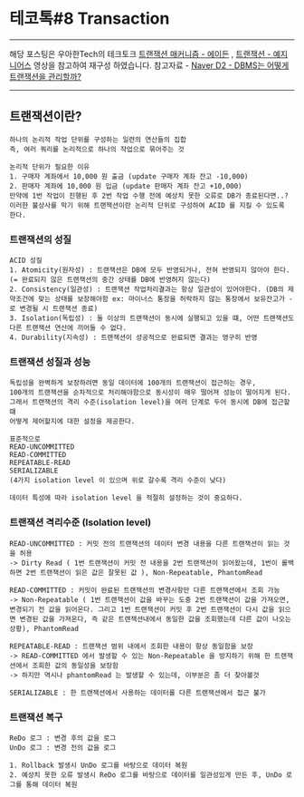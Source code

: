 # 테코톡#8 Transaction

---

해당 포스팅은 우아한Tech의 테크토크 [트랜잭션 매커니즘 - 에이든](https://www.youtube.com/watch?v=ImvYNlF_saE) , [트랜잭션 - 예지니어스](https://www.youtube.com/watch?v=e9PC0sroCzc) 영상을 참고하여 재구성 하였습니다.
참고자료 - [Naver D2 - DBMS는 어떻게 트랜잭션을 관리할까?](https://d2.naver.com/helloworld/407507)

---

## 트랜잭션이란? 
```text
하나의 논리적 작업 단위를 구성하는 일련의 연산들의 집합 
즉, 여러 쿼리를 논리적으로 하나의 작업으로 묶어주는 것

논리적 단위가 필요한 이유
1. 구매자 계좌에서 10,000 원 출금 (update 구매자 계좌 잔고 -10,000)
2. 판매자 계좌에 10,000 원 입금 (update 판매자 계좌 잔고 +10,000) 
만약에 1번 작업이 진행된 후 2번 작업 수행 전에 예상치 못한 오류로 DB가 종료된다면..? 
이러한 불상사를 막기 위해 트랜잭션이란 논리적 단위로 구성하여 ACID 를 지킬 수 있도록 한다.  
```

### 트랜잭션의 성질 
```text
ACID 성질
1. Atomicity(원자성) : 트랜잭션은 DB에 모두 반영되거나, 전혀 반영되지 않아야 한다. (= 완료되지 않은 트랜잭션의 중간 상태를 DB에 반영허지 않는다)
2. Consistency(일관성) : 트랜잭션 작업처리결과는 항상 일관성이 있어야한다. (DB의 제약조건에 맞는 상태를 보장해야함 ex: 마이너스 통장을 허락하지 않는 통장에서 보유잔고가 - 로 변경될 시 트랜잭션 종료)
3. Isolation(독립성) : 둘 이상의 트랜잭션이 동시에 실행되고 있을 떄, 어떤 트랜잭션도 다른 트랜잭션 연산에 끼어들 수 없다.
4. Durability(지속성) : 트랜잭션이 성공적으로 완료되면 결과는 영구히 반영 
```

### 트랜잭션 성질과 성능 
```text
독립성을 완벽하게 보장하려면 동일 데이터에 100개의 트랜잭션이 접근하는 경우,
100개의 트랜잭션을 순차적으로 처리해야함으로 동시성이 매우 떨어져 성능이 떨어지게 된다.
그래서 트랜잭션의 격리 수준(isolation level)을 여러 단계로 두어 동시에 DB에 접근할 떄 
어떻게 제어할지에 대한 설정을 제공한다. 

표준적으로 
READ-UNCOMMITTED
READ-COMMITTED
REPEATABLE-READ
SERIALIZABLE
(4가지 isolation level 이 있으며 위로 갈수록 격리 수준이 낮다) 
 
데이터 특성에 따라 isolation level 을 적절히 설정하는 것이 중요하다.
```

### 트랜잭션 격리수준 (Isolation level)
```text
READ-UNCOMMITTED : 커밋 전의 트랜잭션의 데이터 변경 내용을 다른 트랜잭션이 읽는 것을 허용 
-> Dirty Read ( 1번 트랜잭션이 커밋 전 내용을 2번 트랜잭션이 읽어왔는데, 1번이 롤백하면 2번 트랜잭션이 읽은 값은 잘못된 값 ), Non-Repeatable, PhantomRead

READ-COMMITTED : 커밋이 완료된 트랜잭션의 변경사항만 다른 트랜잭션에서 조회 가능 
-> Non-Repeatable ( 1번 트랜잭션이 값을 바꾸는 도중 2번 트랜잭션이 값을 가져오면, 변경되기 전 값을 읽어온다. 그리고 1번 트랜잭션이 커밋 후 2번 트랜잭션이 다시 값을 읽으면 변경된 값을 가져온다, 즉 같은 트랜잭션내에서 동일한 값을 조회했는데 다른 값이 나오는 상황), PhantomRead

REPEATABLE-READ : 트랜잭션 범위 내에서 조회한 내용이 항상 동일함을 보장 
-> READ-COMMITTED 에서 발생할 수 있는 Non-Repeatable 을 방지하기 위해 한 트랜잭션에서 조회한 값의 동일성을 보장함 
-> 하지만 역시나 phantomRead 는 발생할 수 있는데, 이부분은 좀 더 찾아볼것 

SERIALIZABLE : 한 트랜잭션에서 사용하는 데이터를 다른 트랜잭션에서 접근 불가 
```

### 트랜잭션 복구
```text
ReDo 로그 : 변경 후의 값을 로그 
UnDo 로그 : 변경 전의 값을 로그 

1. Rollback 발생시 UnDo 로그를 바탕으로 데이터 복원 
2. 예상치 못한 오류 발생시 ReDo 로그를 바탕으로 데이터를 일관성있게 만든 후, UnDo 로그를 통해 데이터 복원
```
